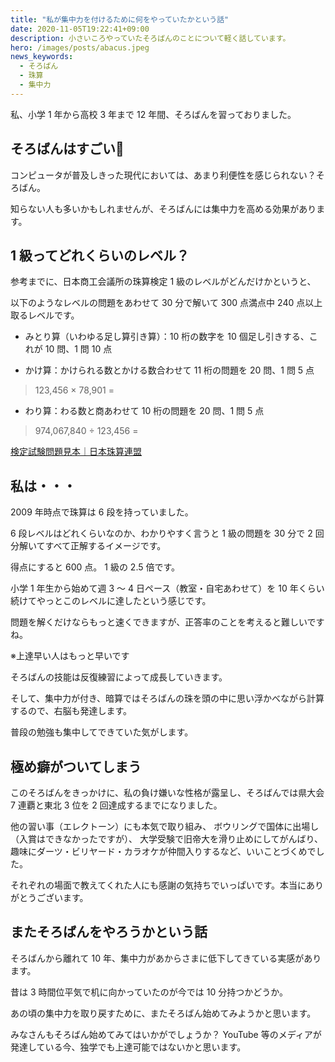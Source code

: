 ```yaml
---
title: "私が集中力を付けるために何をやっていたかという話"
date: 2020-11-05T19:22:41+09:00
description: 小さいころやっていたそろばんのことについて軽く話しています。
hero: /images/posts/abacus.jpeg
news_keywords:
  - そろばん
  - 珠算
  - 集中力
---
```


私、小学 1 年から高校 3 年まで 12 年間、そろばんを習っておりました。

## そろばんはすごい:abacus:

コンピュータが普及しきった現代においては、あまり利便性を感じられない？そろばん。

知らない人も多いかもしれませんが、そろばんには集中力を高める効果があります。

## 1 級ってどれくらいのレベル？

参考までに、日本商工会議所の珠算検定 1 級のレベルがどんだけかというと、

以下のようなレベルの問題をあわせて 30 分で解いて 300 点満点中 240 点以上取るレベルです。

- みとり算（いわゆる足し算引き算）：10 桁の数字を 10 個足し引きする、これが 10 問、1 問 10 点

- かけ算：かけられる数とかける数合わせて 11 桁の問題を 20 問、1 問 5 点

> 123,456 × 78,901 =

- わり算：わる数と商あわせて 10 桁の問題を 20 問、1 問 5 点

> 974,067,840 ÷ 123,456 =

[検定試験問題見本｜日本珠算連盟](http://www.shuzan.jp/kentei/mihon/)

## 私は・・・

2009 年時点で珠算は 6 段を持っていました。

6 段レベルはどれくらいなのか、わかりやすく言うと
1 級の問題を 30 分で 2 回分解いてすべて正解するイメージです。

得点にすると 600 点。
1 級の 2.5 倍です。

小学 1 年生から始めて週 3 ～ 4 日ペース（教室・自宅あわせて）を 10 年くらい続けてやっとこのレベルに達したという感じです。

問題を解くだけならもっと速くできますが、正答率のことを考えると難しいですね。

※上達早い人はもっと早いです

そろばんの技能は反復練習によって成長していきます。

そして、集中力が付き、暗算ではそろばんの珠を頭の中に思い浮かべながら計算するので、右脳も発達します。

普段の勉強も集中してできていた気がします。

## 極め癖がついてしまう

このそろばんをきっかけに、私の負け嫌いな性格が露呈し、そろばんでは県大会 7 連覇と東北 3 位を 2 回達成するまでになりました。

他の習い事（エレクトーン）にも本気で取り組み、
ボウリングで国体に出場し（入賞はできなかったですが）、
大学受験で旧帝大を滑り止めにしてがんばり、
趣味にダーツ・ビリヤード・カラオケが仲間入りするなど、いいことづくめでした。

それぞれの場面で教えてくれた人にも感謝の気持ちでいっぱいです。本当にありがとうございます。

## またそろばんをやろうかという話

そろばんから離れて 10 年、集中力があからさまに低下してきている実感があります。

昔は 3 時間位平気で机に向かっていたのが今では 10 分持つかどうか。

あの頃の集中力を取り戻すために、またそろばん始めてみようかと思います。

みなさんもそろばん始めてみてはいかがでしょうか？
YouTube 等のメディアが発達している今、独学でも上達可能ではないかと思います。
